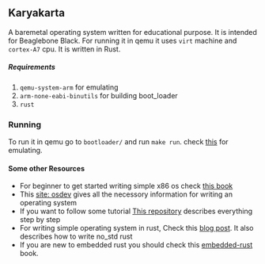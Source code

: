 ## Karyakarta

A baremetal operating system written for educational purpose. It is intended for Beaglebone Black.
For running it in qemu it uses `virt` machine and `cortex-A7` cpu.
It is written in Rust.

##### Requirements 
1. `qemu-system-arm` for emulating
2. `arm-none-eabi-binutils` for building boot_loader
3. `rust`

### Running
To run it in qemu go to `bootloader/` and run `make run`. check [this](bootloader/Readme.md) for emulating.

#### Some other Resources
- For beginner to get started writing simple x86 os check [this book](https://www.cs.bham.ac.uk/~exr/lectures/opsys/10_11/lectures/os-dev.pdf)
- This [site: osdev](https://wiki.osdev.org/) gives all the necessory information for writing an operating system
- If you want to follow some tutorial [This repository](https://github.com/cfenollosa/os-tutorial) describes everything step by step
- For writing simple operating system in rust, Check this [blog post](https://os.phil-opp.com/). It also describes how to write no_std rust
- If you are new to embedded rust you should check this [embedded-rust](https://docs.rust-embedded.org/discovery/) book.
